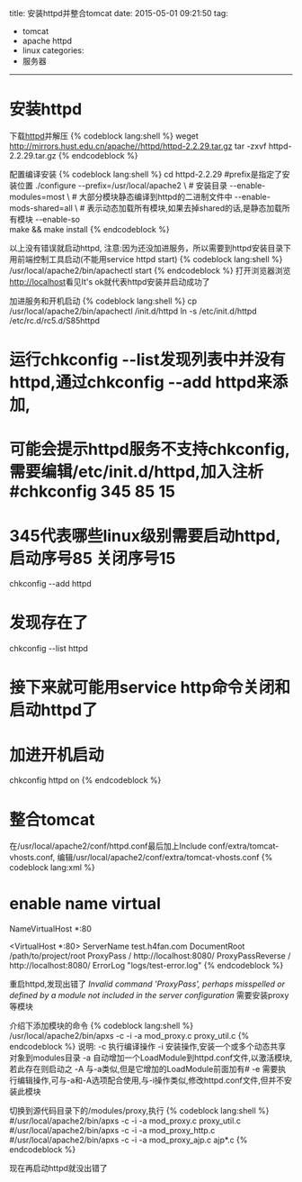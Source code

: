 title: 安装httpd并整合tomcat
date: 2015-05-01 09:21:50
tag:
- tomcat
- apache httpd
- linux
categories:
- 服务器
---

# 安装httpd
下载[httpd](http://httpd.apache.org/)并解压
{% codeblock lang:shell %}
  weget http://mirrors.hust.edu.cn/apache//httpd/httpd-2.2.29.tar.gz
  tar -zxvf httpd-2.2.29.tar.gz
{% endcodeblock %}

配置编译安装
{% codeblock lang:shell %}
  cd httpd-2.2.29
  #prefix是指定了安装位置
  ./configure --prefix=/usr/local/apache2 \      # 安装目录
  --enable-modules=most \                        # 大部分模块静态编译到httpd的二进制文件中
  --enable-mods-shared=all \                     # 表示动态加载所有模块,如果去掉shared的话,是静态加载所有模块
  --enable-so \
  make && make install
{% endcodeblock %}

以上没有错误就启动httpd, 注意:因为还没加进服务，所以需要到httpd安装目录下用前端控制工具启动(不能用service httpd start)
{% codeblock lang:shell %}
  /usr/local/apache2/bin/apachectl start
{% endcodeblock %}
打开浏览器浏览[http://localhost](http://localhost)看见It's ok就代表httpd安装并启动成功了

加进服务和开机启动
{% codeblock lang:shell %}
  cp /usr/local/apache2/bin/apachectl /init.d/httpd
  ln -s /etc/init.d/httpd /etc/rc.d/rc5.d/S85httpd
  # 运行chkconfig --list发现列表中并没有httpd,通过chkconfig --add httpd来添加,
  # 可能会提示httpd服务不支持chkconfig,需要编辑/etc/init.d/httpd,加入注析#chkconfig 345 85 15
  # 345代表哪些linux级别需要启动httpd,启动序号85 关闭序号15
  chkconfig --add httpd
  # 发现存在了
  chkconfig --list httpd
  # 接下来就可能用service http命令关闭和启动httpd了

  # 加进开机启动
  chkconfig httpd on
{% endcodeblock %}

# 整合tomcat
在/usr/local/apache2/conf/httpd.conf最后加上Include conf/extra/tomcat-vhosts.conf,
编辑/usr/local/apache2/conf/extra/tomcat-vhosts.conf
{% codeblock lang:xml %}
# enable name virtual
NameVirtualHost *:80

<VirtualHost *:80>
  ServerName test.h4fan.com
  DocumentRoot /path/to/project/root
  ProxyPass / http://localhost:8080/
  ProxyPassReverse / http://localhost:8080/
  ErrorLog "logs/test-error.log"
</VirtualHost>
{% endcodeblock %}

重启httpd,发现出错了
*Invalid command 'ProxyPass', perhaps misspelled or defined by a module not included in the server configuration*
需要安装proxy等模块

介绍下添加模块的命令
{% codeblock lang:shell %}
/usr/local/apache2/bin/apxs -c -i -a mod_proxy.c proxy_util.c
{% endcodeblock %}
说明:
-c 执行编译操作
-i 安装操作,安装一个或多个动态共享对象到modules目录
-a 自动增加一个LoadModule到httpd.conf文件,以激活模块,若此存在则启动之
-A 与-a类似,但是它增加的LoadModule前面加有#
-e 需要执行编辑操作,可与-a和-A选项配合使用,与-i操作类似,修改httpd.conf文件,但并不安装此模块

切换到源代码目录下的/modules/proxy,执行
{% codeblock lang:shell %}
#/usr/local/apache2/bin/apxs -c -i -a mod_proxy.c proxy_util.c
#/usr/local/apache2/bin/apxs -c -i -a mod_proxy_http.c
#/usr/local/apache2/bin/apxs -c -i -a mod_proxy_ajp.c ajp*.c
{% endcodeblock %}

现在再启动httpd就没出错了

